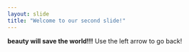 ```yaml
---
layout: slide
title: "Welcome to our second slide!"
---
```

**beauty will save the world!!!**
Use the left arrow to go back!